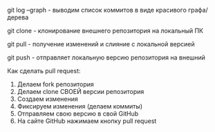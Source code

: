 git log –graph - выводим список коммитов в виде красивого графа/дерева

git clone - клонирование внешнего репозитория на
локальный ПК

git pull - получение изменений и слияние с локальной версией

git push - отправляет локальную версию репозитория на внешний

Как сделать pull request:
1. Делаем fork репозитория
2. Делаем clone СВОЕЙ версии репозитория
3. Создаем изменения
4. Фиксируем изменения (делаем коммиты)
5. Отправляем свою версию в свой GitHub
6. На сайте GitHub нажимаем кнопку pull request
